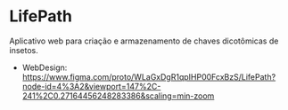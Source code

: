 # LifePath
Aplicativo web para criação e armazenamento de chaves dicotômicas de insetos.
* WebDesign: https://www.figma.com/proto/WLaGxDgR1qpIHP00FcxBzS/LifePath?node-id=4%3A2&viewport=147%2C-241%2C0.27164456248283386&scaling=min-zoom
